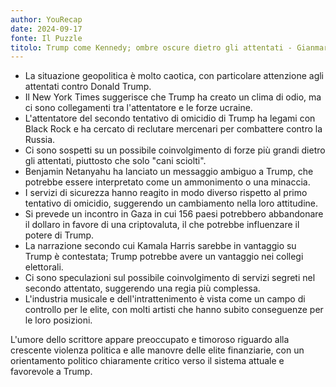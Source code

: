 ```yaml
---
author: YouRecap
date: 2024-09-17
fonte: Il Puzzle
titolo: Trump come Kennedy; ombre oscure dietro gli attentati - Gianmarco Landi
---
```


- La situazione geopolitica è molto caotica, con particolare attenzione agli attentati contro Donald Trump.
- Il New York Times suggerisce che Trump ha creato un clima di odio, ma ci sono collegamenti tra l'attentatore e le forze ucraine.
- L'attentatore del secondo tentativo di omicidio di Trump ha legami con Black Rock e ha cercato di reclutare mercenari per combattere contro la Russia.
- Ci sono sospetti su un possibile coinvolgimento di forze più grandi dietro gli attentati, piuttosto che solo "cani sciolti".
- Benjamin Netanyahu ha lanciato un messaggio ambiguo a Trump, che potrebbe essere interpretato come un ammonimento o una minaccia.
- I servizi di sicurezza hanno reagito in modo diverso rispetto al primo tentativo di omicidio, suggerendo un cambiamento nella loro attitudine.
- Si prevede un incontro in Gaza in cui 156 paesi potrebbero abbandonare il dollaro in favore di una criptovaluta, il che potrebbe influenzare il potere di Trump.
- La narrazione secondo cui Kamala Harris sarebbe in vantaggio su Trump è contestata; Trump potrebbe avere un vantaggio nei collegi elettorali.
- Ci sono speculazioni sul possibile coinvolgimento di servizi segreti nel secondo attentato, suggerendo una regia più complessa.
- L'industria musicale e dell'intrattenimento è vista come un campo di controllo per le elite, con molti artisti che hanno subito conseguenze per le loro posizioni.

L'umore dello scrittore appare preoccupato e timoroso riguardo alla crescente violenza politica e alle manovre delle elite finanziarie, con un orientamento politico chiaramente critico verso il sistema attuale e favorevole a Trump.
